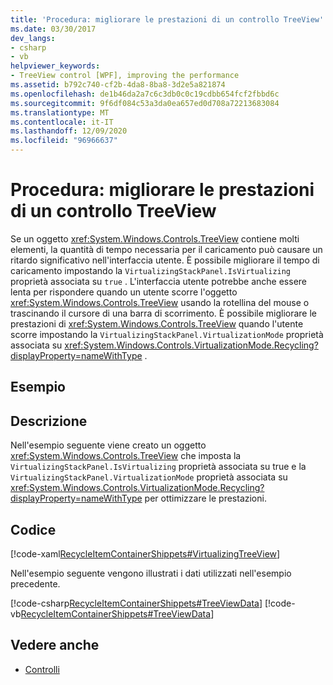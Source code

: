 ```yaml
---
title: 'Procedura: migliorare le prestazioni di un controllo TreeView'
ms.date: 03/30/2017
dev_langs:
- csharp
- vb
helpviewer_keywords:
- TreeView control [WPF], improving the performance
ms.assetid: b792c740-cf2b-4da8-8ba8-3d2e5a821874
ms.openlocfilehash: de1b46da2a7c6c3db0c0c19cdbb654fcf2fbbd6c
ms.sourcegitcommit: 9f6df084c53a3da0ea657ed0d708a72213683084
ms.translationtype: MT
ms.contentlocale: it-IT
ms.lasthandoff: 12/09/2020
ms.locfileid: "96966637"
---
```

# <a name="how-to-improve-the-performance-of-a-treeview"></a>Procedura: migliorare le prestazioni di un controllo TreeView
Se un oggetto <xref:System.Windows.Controls.TreeView> contiene molti elementi, la quantità di tempo necessaria per il caricamento può causare un ritardo significativo nell'interfaccia utente. È possibile migliorare il tempo di caricamento impostando la `VirtualizingStackPanel.IsVirtualizing` proprietà associata su `true` .  L'interfaccia utente potrebbe anche essere lenta per rispondere quando un utente scorre l'oggetto <xref:System.Windows.Controls.TreeView> usando la rotellina del mouse o trascinando il cursore di una barra di scorrimento. È possibile migliorare le prestazioni di <xref:System.Windows.Controls.TreeView> quando l'utente scorre impostando la `VirtualizingStackPanel.VirtualizationMode` proprietà associata su <xref:System.Windows.Controls.VirtualizationMode.Recycling?displayProperty=nameWithType> .  
  
## <a name="example"></a>Esempio  
  
## <a name="description"></a>Descrizione  
Nell'esempio seguente viene creato un oggetto <xref:System.Windows.Controls.TreeView> che imposta la `VirtualizingStackPanel.IsVirtualizing` proprietà associata su true e la `VirtualizingStackPanel.VirtualizationMode` proprietà associata su <xref:System.Windows.Controls.VirtualizationMode.Recycling?displayProperty=nameWithType> per ottimizzare le prestazioni.  
  
## <a name="code"></a>Codice  
 [!code-xaml[RecycleItemContainerShippets#VirtualizingTreeView](~/samples/snippets/csharp/VS_Snippets_Wpf/RecycleItemContainerShippets/CSharp/Window1.xaml#virtualizingtreeview)]  
  
 Nell'esempio seguente vengono illustrati i dati utilizzati nell'esempio precedente.  
  
 [!code-csharp[RecycleItemContainerShippets#TreeViewData](~/samples/snippets/csharp/VS_Snippets_Wpf/RecycleItemContainerShippets/CSharp/Window1.xaml.cs#treeviewdata)]
 [!code-vb[RecycleItemContainerShippets#TreeViewData](~/samples/snippets/visualbasic/VS_Snippets_Wpf/RecycleItemContainerShippets/visualbasic/window1.xaml.vb#treeviewdata)]  
  
## <a name="see-also"></a>Vedere anche

- [Controlli](../advanced/optimizing-performance-controls.md)
